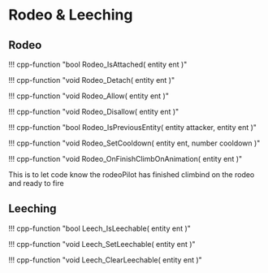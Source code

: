 # Rodeo & Leeching

## Rodeo

!!! cpp-function "bool Rodeo_IsAttached( entity ent )"

!!! cpp-function "void Rodeo_Detach( entity ent )"

!!! cpp-function "void Rodeo_Allow( entity ent )"

!!! cpp-function "void Rodeo_Disallow( entity ent )"

!!! cpp-function "bool Rodeo_IsPreviousEntity( entity attacker, entity ent )"

!!! cpp-function "void Rodeo_SetCooldown( entity ent, number cooldown )"

!!! cpp-function "void Rodeo_OnFinishClimbOnAnimation( entity ent )"

  This is to let code know the rodeoPilot has finished climbind on the rodeo and ready to fire

## Leeching

!!! cpp-function "bool Leech_IsLeechable( entity ent )"

!!! cpp-function "void Leech_SetLeechable( entity ent )"

!!! cpp-function "void Leech_ClearLeechable( entity ent )"